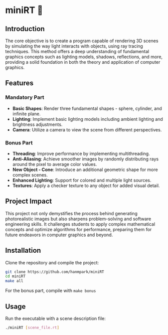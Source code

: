 # miniRT 💫
## Introduction
The core objective is to create a program capable of rendering 3D scenes by simulating the way light interacts with objects, using ray tracing techniques. This method offers a deep understanding of fundamental graphics concepts such as lighting models, shadows, reflections, and more, providing a solid foundation in both the theory and application of computer graphics.

## Features

### Mandatory Part
- **Basic Shapes**: Render three fundamental shapes - sphere, cylinder, and infinite plane.
- **Lighting**: Implement basic lighting models including ambient lighting and brightness adjustments.
- **Camera**: Utilize a camera to view the scene from different perspectives.

### Bonus Part
- **Threading**: Improve performance by implementing multithreading.
- **Anti-Aliasing**: Achieve smoother images by randomly distributing rays around the pixel to average color values.
- **New Object - Cone**: Introduce an additional geometric shape for more complex scenes.
- **Enhanced Lighting**: Support for colored and multiple light sources.
- **Textures**: Apply a checker texture to any object for added visual detail.

## Project Impact
This project not only demystifies the process behind generating photorealistic images but also sharpens problem-solving and software engineering skills. It challenges students to apply complex mathematical concepts and optimize algorithms for performance, preparing them for future endeavors in computer graphics and beyond.

## Installation

Clone the repository and compile the project:
```bash
git clone https://github.com/hanmpark/miniRT
cd miniRT
make all
```
For the bonus part, compile with `make bonus`

## Usage

Run the executable with a scene description file:
```bash
./miniRT [scene_file.rt]
```

